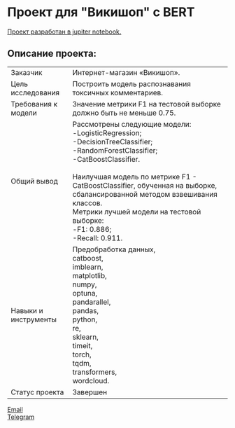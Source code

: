 # Проект для "Викишоп" с BERT

[Проект разработан в jupiter notebook.](https://github.com/data-analyst-mr/data_science_projects/blob/main/wikishop/wikishop.ipynb)<br/>

## Описание проекта:
|   |  |
|---------------|-------------------|
|Заказчик| Интернет-магазин «Викишоп».|
|Цель исследования| Построить модель распознавания токсичных комментариев.|
|Требования к модели| Значение метрики F1 на тестовой выборке должно быть не меньше 0.75.|
|Общий вывод|Рассмотрены следующие модели:<br/>-LogisticRegression;<br/>-DecisionTreeClassifier;<br/>-RandomForestClassifier;<br/>-CatBoostClassifier.<br/><br/>Наилучшая модель по метрике F1 - CatBoostClassifier, обученная на выборке, сбалансированной методом взвешивания классов.<br/>Метрики лучшей модели на тестовой выборке:<br/>-F1: 0.886;<br/>-Recall: 0.911.|
|Навыки и инструменты|Предобработка данных,<br/>catboost,<br/>imblearn,<br/>matplotlib,<br/>numpy,<br/>optuna,<br/>pandarallel,<br/>pandas,<br/>python,<br/>re,<br/>sklearn,<br/>timeit,<br/>torch,<br/>tqdm,<br/>transformers,<br/>wordcloud.|
|Статус проекта| Завершен|


[Email](mailto:mikhail-shestakov-2022@bk.ru)<br/>
[Telegram](https://t.me/mshestakov1)
